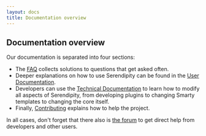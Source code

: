 ```yaml
---
layout: docs
title: Documentation overview
---
```


## Documentation overview

Our documentation is separated into four sections:

* The [FAQ](/docs/faq/index.html) collects solutions to questions that get asked often.
* Deeper explanations on how to use Serendipity can be found in the [User Documentation](/docs/users/index.html).
* Developers can use the [Technical Documentation](/docs/developers/index.html) to learn how to modify all aspects of Serendipity, from developing plugins to changing Smarty templates to changing the core itself.
* Finally, [Contributing](/docs/contributing/index.html) explains how to help the project.

In all cases, don't forget that there also is [the forum](http://board.s9y.org) to get direct help from developers and other users.
